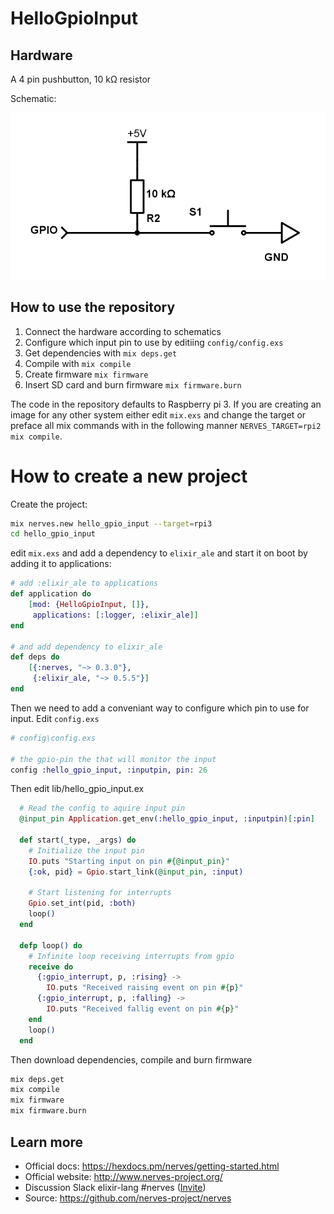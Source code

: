 # HelloGpioInput

## Hardware
A 4 pin pushbutton, 10 kΩ resistor

Schematic:

![GPIO_schematic](assets/GPIO-input.png)

## How to use the repository

1. Connect the hardware according to schematics
2. Configure which input pin to use by editiing `config/config.exs`
3. Get dependencies with `mix deps.get`
4. Compile with `mix compile`
5. Create firmware `mix firmware`
6. Insert SD card and burn firmware `mix firmware.burn`

The code in the repository defaults to Raspberry pi 3. If you are creating an image for any other system either edit `mix.exs` and change the target or preface all mix commands with in the following manner `NERVES_TARGET=rpi2 mix compile`.


# How to create a new project

Create the project:

``` bash
mix nerves.new hello_gpio_input --target=rpi3
cd hello_gpio_input
```

edit `mix.exs` and add a dependency to `elixir_ale` and start it on boot by adding it to applications:

``` elixir
# add :elixir_ale to applications                                                      
def application do                                                                     
    [mod: {HelloGpioInput, []},                                                             
     applications: [:logger, :elixir_ale]]                                             
end                                                                                    
                                                                                       
# and add dependency to elixir_ale                                                     
def deps do                                                                            
    [{:nerves, "~> 0.3.0"},                                                            
     {:elixir_ale, "~> 0.5.5"}]                                                        
end
```

Then we need to add a conveniant way to configure which pin to use for input. Edit `config.exs`

``` elixir
# config\config.exs                                                                    
                                                                                       
# the gpio-pin the that will monitor the input                                                 
config :hello_gpio_input, :inputpin, pin: 26                                           
```

Then edit lib/hello_gpio_input.ex

``` elixir
  # Read the config to aquire input pin
  @input_pin Application.get_env(:hello_gpio_input, :inputpin)[:pin]

  def start(_type, _args) do
    # Initialize the input pin
    IO.puts "Starting input on pin #{@input_pin}"
    {:ok, pid} = Gpio.start_link(@input_pin, :input)

    # Start listening for interrupts
    Gpio.set_int(pid, :both)
    loop()
  end

  defp loop() do
    # Infinite loop receiving interrupts from gpio
    receive do
      {:gpio_interrupt, p, :rising} ->
        IO.puts "Received raising event on pin #{p}"
      {:gpio_interrupt, p, :falling} ->
        IO.puts "Received fallig event on pin #{p}"
    end
    loop()
  end
```

Then download dependencies, compile and burn firmware

``` bash
mix deps.get
mix compile
mix firmware
mix firmware.burn
```

## Learn more

  * Official docs: https://hexdocs.pm/nerves/getting-started.html
  * Official website: http://www.nerves-project.org/
  * Discussion Slack elixir-lang #nerves ([Invite](https://elixir-slackin.herokuapp.com/))
  * Source: https://github.com/nerves-project/nerves
